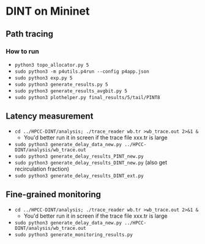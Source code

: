 # DINT on Mininet

## Path tracing

### How to run

- `python3 topo_allocator.py 5`
- `sudo python3 -m p4utils.p4run --config p4app.json`
- `sudo python3 exp.py 5`
- `sudo python3 generate_results.py 5`
- `sudo python3 generate_results_avgbit.py 5`
- `sudo python3 plothelper.py final_results/5/tail/PINT8`

## Latency measurement

- `cd ../HPCC-DINT/analysis; ./trace_reader wb.tr >wb_trace.out 2>&1 &`
	+ You'd better run it in screen if the trace file xxx.tr is large
- `sudo python3 generate_delay_data_new.py ../HPCC-DINT/analysis/wb_trace.out`
- `sudo python3 generate_delay_results_PINT_new.py`
- `sudo python3 generate_delay_results_DINT_new.py` (also get recirculation fraction)
- `sudo python3 generate_delay_results_DINT_ext.py`

## Fine-grained monitoring

- `cd ../HPCC-DINT/analysis; ./trace_reader wb.tr >wb_trace.out 2>&1 &`
	+ You'd better run it in screen if the trace file xxx.tr is large
- `sudo python3 generate_delay_data_new.py ../HPCC-DINT/analysis/wb_trace.out`
- `sudo python3 generate_monitoring_results.py`
